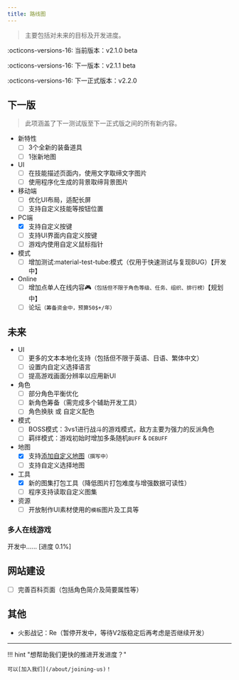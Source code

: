 ```yaml
---
title: 路线图
---
```


> 主要包括对未来的目标及开发进度。

:octicons-versions-16: 当前版本：v2.1.0 beta

:octicons-versions-16: 下一版本：v2.1.1 beta

:octicons-versions-16: 下一正式版本：v2.2.0

## 下一版

> 此项涵盖了下一测试版至下一正式版之间的所有新内容。

- 新特性
    - [ ] 3个全新的装备道具
    - [ ] 1张新地图
- UI
    - [ ] 在技能描述页面内，使用文字取缔文字图片
    - [ ] 使用程序化生成的背景取缔背景图片
- 移动端
    - [ ] 优化UI布局，适配长屏
    - [ ] 支持自定义技能等按钮位置
- PC端
    - [x] 支持自定义按键
    - [ ] 支持UI界面内自定义按键
    - [ ] 游戏内使用自定义鼠标指针
- 模式
    - [ ] 增加测试:material-test-tube:模式（仅用于快速测试与复现BUG）【开发中】
- Online
    - [ ] 增加点单人在线内容:video_game:`（包括但不限于角色等级、任务、组织、排行榜）`【规划中】
    - [ ] 论坛`（筹备资金中，预算50$+/年）`

## 未来

- UI
    - [ ] 更多的文本本地化支持（包括但不限于英语、日语、繁体中文）
    - [ ] 设置内自定义选择语言
    - [ ] 提高游戏画面分辨率以应用新UI
- 角色
    - [ ] 部分角色平衡优化
    - [ ] 新角色筹备（需完成多个辅助开发工具）
    - [ ] 角色换肤 或 自定义配色
- 模式
    - [ ] BOSS模式：3vs1进行战斗的游戏模式，敌方主要为强力的反派角色
    - [ ] 羁绊模式：游戏初始时增加多条随机`BUFF` & `DEBUFF`
- 地图
    - [x] 支持[添加自定义地图](/tutorials/add-custom-map)`（撰写中）`
    - [ ] 支持自定义选择地图
- 工具
    - [x] 新的图集打包工具（降低图片打包难度与增强数据可读性）
    - [ ] 程序支持读取自定义图集
- 资源
    - [ ] 开放制作UI素材使用的`模板`图片及工具等

### 多人在线游戏

开发中...... [进度 0.1%]

## 网站建设

- [ ] 完善百科页面（包括角色简介及简要属性等）

## 其他

- 火影战记：Re（暂停开发中，等待V2版稳定后再考虑是否继续开发）

---

!!! hint "想帮助我们更快的推进开发进度？"

    可以[加入我们](/about/joining-us)！
